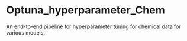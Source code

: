 # Optuna_hyperparameter_Chem
An end-to-end pipeline for hyperparameter tuning for chemical data for various models.
